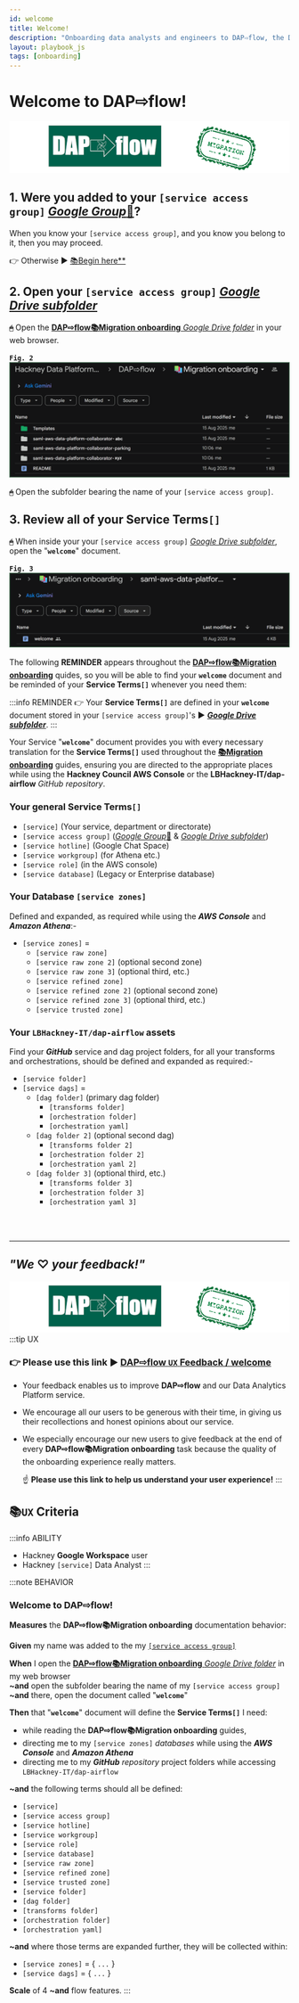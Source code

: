 ```yaml
---
id: welcome
title: Welcome!
description: "Onboarding data analysts and engineers to DAP⇨flow, the Data Analytics Platform Airflow integration."
layout: playbook_js
tags: [onboarding]
---
```


# Welcome to DAP⇨flow!
![DAP⇨flow](../images/DAPairflowFLOWmigration.png)  

## 1. Were you added to your `[service access group]` [*Google Group*👥](https://groups.google.com/all-groups?q=saml-aws-data-platform-collaborator)? 

When you know your `[service access group]`, and you know you belong to it, then you may proceed.

👉 Otherwise ► [📚Begin here**](../parking/begin)  

## 2. Open your `[service access group]` [*Google Drive subfolder*](https://drive.google.com/drive/folders/1soY6hORmPVlRvlW_t1V1hTFXfZbLt6NS?usp=drive_link)  

**`🖱`** Open the [**DAP⇨flow📚Migration onboarding** *Google Drive folder*](https://drive.google.com/drive/folders/1soY6hORmPVlRvlW_t1V1hTFXfZbLt6NS?usp=drive_link) in your web browser.  

**`Fig. 2`** ![Fig. 2](../images/parking-welcome-two.png)

**`🖱`** Open the subfolder bearing the name of your `[service access group]`.  

## 3. Review all of your **Service Terms`[]`**

**`🖱`** When inside your your `[service access group]` [*Google Drive subfolder*](https://drive.google.com/drive/folders/1soY6hORmPVlRvlW_t1V1hTFXfZbLt6NS?usp=drive_link), open the "**`welcome`**" document.  

**`Fig. 3`** ![Fig. 3](../images/parking-welcome-three.png)

The following **REMINDER** appears throughout the [**DAP⇨flow📚Migration onboarding**](../introduction#migration-onboarding) quides, so you will be able to find your **`welcome`** document and be reminded of your **Service Terms`[]`** whenever you need them:

:::info REMINDER
👉  Your **Service Terms`[]`** are defined in your **`welcome`** document stored in your `[service access group]`'s **►** [***Google Drive subfolder***](https://drive.google.com/drive/folders/1soY6hORmPVlRvlW_t1V1hTFXfZbLt6NS?usp=drive_link). 
:::

Your Service "**`welcome`**" document provides you with every necessary translation for the **Service Terms`[]`** used throughout the [**📚Migration onboarding**](../introduction#migration-onboarding) guides, ensuring you are directed to the appropriate places while using the **Hackney Council AWS Console** or the **LBHackney-IT/dap-airflow** *GitHub repository*.

### Your general **Service Terms`[]`**  
- `[service]`         (Your service, department or directorate)
- `[service access group]`  ([*Google Group*👥](https://groups.google.com/all-groups?q=saml-aws-data-platform-collaborator) & [*Google Drive subfolder*](https://drive.google.com/drive/folders/1soY6hORmPVlRvlW_t1V1hTFXfZbLt6NS?usp=drive_link))
- `[service hotline]`       (Google Chat Space)
- `[service workgroup]`     (for Athena etc.)
- `[service role]`          (in the AWS console)
- `[service database]`      (Legacy or Enterprise database) 

### Your **Database `[service zones]`**
Defined and expanded, as required while using the ***AWS Console*** and ***Amazon Athena***:- 
- `[service zones]` = 
    - `[service raw zone]`  
    - `[service raw zone 2]` (optional second zone) 
    - `[service raw zone 3]` (optional third, etc.) 
    - `[service refined zone]`  
    - `[service refined zone 2]` (optional second zone) 
    - `[service refined zone 3]` (optional third, etc.) 
    - `[service trusted zone]`  

### Your `LBHackney-IT/dap-airflow` assets 
Find your ***GitHub*** service and dag project folders, for all your transforms and orchestrations, should be defined and expanded as required:- 
- `[service folder]` 
- `[service dags]` =
    - `[dag folder]` (primary dag folder)
        - `[transforms folder]`
        - `[orchestration folder]`
        - `[orchestration yaml]`
    - `[dag folder 2]`  (optional second dag)
        - `[transforms folder 2]` 
        - `[orchestration folder 2]`
        - `[orchestration yaml 2]`   
    - `[dag folder 3]` (optional third, etc.) 
        - `[transforms folder 3]`
        - `[orchestration folder 3]`
        - `[orchestration yaml 3]`

<br> 
</br>  

---
## ***"We* ♡ *your feedback!"***
![DAP⇨flow](../images/DAPairflowFLOWmigration.png)   
:::tip UX  
### 👉 Please use **this link ►** [**DAP⇨flow** `UX` **Feedback / welcome**](https://docs.google.com/forms/d/e/1FAIpQLSc7nv1XmfRJKZlZTYIJQxAwbimUfsZLXQOVt3TJO-zUOjcRGQ/viewform?usp=pp_url&entry.339550210=welcome)  

- Your feedback enables us to improve **DAP⇨flow** and our Data Analytics Platform service.  
- We encourage all our users to be generous with their time, in giving us their recollections and honest opinions about our service.  
- We especially encourage our new users to give feedback at the end of every **DAP⇨flow📚Migration onboarding** task because the quality of the onboarding experience really matters.  

    ☝ **Please use this link to help us understand your user experience!**
:::

## 📚`UX` Criteria
:::info ABILITY  
* Hackney **Google Workspace** user 
* Hackney `[service]` Data Analyst
:::

:::note BEHAVIOR  
### Welcome to DAP⇨flow!
**Measures** the **DAP⇨flow📚Migration onboarding** documentation behavior:  

**Given** my name was added to the my [`[service access group]`](https://groups.google.com/all-groups?q=saml-aws-data-platform-collaborator)  

**When** I open the [**DAP⇨flow📚Migration onboarding** *Google Drive folder*](https://drive.google.com/drive/folders/1k30M7Hh8WLttL5T5JVGbnKvSLNX7lVSg?usp=drive_link) in my web browser  
**~and** open the subfolder bearing the name of my `[service access group]`  
**~and** there, open the document called "**`welcome`**"   

**Then** that "**`welcome`**" document will define the **Service Terms`[]`** I need: 
- while reading the **DAP⇨flow📚Migration onboarding** guides, 
- directing me to my `[service zones]` *databases* while using the ***AWS Console*** and ***Amazon Athena***  
- directing me to my ***GitHub*** *repository* project folders while accessing `LBHackney-IT/dap-airflow`  

**~and** the following terms should all be defined:  
- `[service]`  
- `[service access group]`  
- `[service hotline]`  
- `[service workgroup]`  
- `[service role]`  
- `[service database]`  
- `[service raw zone]`  
- `[service refined zone]`  
- `[service trusted zone]`  
- `[service folder]` 
- `[dag folder]`
- `[transforms folder]`
- `[orchestration folder]`
- `[orchestration yaml]`  

**~and** where those terms are expanded further, they will be collected within:
- `[service zones]` = { `...` }
- `[service dags]` = { `...` }

**Scale** of 4 **~and** flow features.
:::

